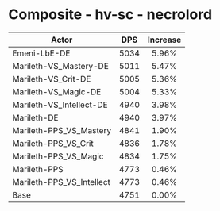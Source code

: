 # Composite - hv-sc - necrolord
| Actor | DPS | Increase |
|---|:---:|:---:|
|Emeni-LbE-DE|5034|5.96%|
|Marileth-VS_Mastery-DE|5011|5.47%|
|Marileth-VS_Crit-DE|5005|5.36%|
|Marileth-VS_Magic-DE|5004|5.33%|
|Marileth-VS_Intellect-DE|4940|3.98%|
|Marileth-DE|4940|3.97%|
|Marileth-PPS_VS_Mastery|4841|1.90%|
|Marileth-PPS_VS_Crit|4836|1.78%|
|Marileth-PPS_VS_Magic|4834|1.75%|
|Marileth-PPS|4773|0.46%|
|Marileth-PPS_VS_Intellect|4773|0.46%|
|Base|4751|0.00%|
